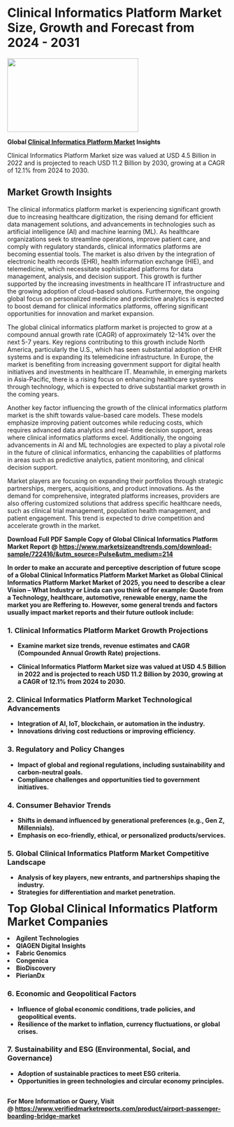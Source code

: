 <H1>Clinical Informatics Platform Market Size, Growth and Forecast from 2024 - 2031</H1><img class="aligncenter size-medium wp-image-584254" src="https://thirdeyenews.in/wp-content/uploads/2024/09/Global-Market-Research-300x168.jpeg" alt="" width="300" height="168" /><p><strong>Global&nbsp;<a href="https://www.marketsizeandtrends.com/download-sample/722416/&amp;utm_source=Pulse&amp;utm_medium=214">Clinical Informatics Platform Market</a> Insights</strong></p><p>Clinical Informatics Platform Market size was valued at USD 4.5 Billion in 2022 and is projected to reach USD 11.2 Billion by 2030, growing at a CAGR of 12.1% from 2024 to 2030.</p><p><h2>Market Growth Insights</h2> <p>The clinical informatics platform market is experiencing significant growth due to increasing healthcare digitization, the rising demand for efficient data management solutions, and advancements in technologies such as artificial intelligence (AI) and machine learning (ML). As healthcare organizations seek to streamline operations, improve patient care, and comply with regulatory standards, clinical informatics platforms are becoming essential tools. The market is also driven by the integration of electronic health records (EHR), health information exchange (HIE), and telemedicine, which necessitate sophisticated platforms for data management, analysis, and decision support. This growth is further supported by the increasing investments in healthcare IT infrastructure and the growing adoption of cloud-based solutions. Furthermore, the ongoing global focus on personalized medicine and predictive analytics is expected to boost demand for clinical informatics platforms, offering significant opportunities for innovation and market expansion.</p> <p><strong></strong></p> <p>The global clinical informatics platform market is projected to grow at a compound annual growth rate (CAGR) of approximately 12-14% over the next 5-7 years. Key regions contributing to this growth include North America, particularly the U.S., which has seen substantial adoption of EHR systems and is expanding its telemedicine infrastructure. In Europe, the market is benefiting from increasing government support for digital health initiatives and investments in healthcare IT. Meanwhile, in emerging markets in Asia-Pacific, there is a rising focus on enhancing healthcare systems through technology, which is expected to drive substantial market growth in the coming years.</p> <p>Another key factor influencing the growth of the clinical informatics platform market is the shift towards value-based care models. These models emphasize improving patient outcomes while reducing costs, which requires advanced data analytics and real-time decision support, areas where clinical informatics platforms excel. Additionally, the ongoing advancements in AI and ML technologies are expected to play a pivotal role in the future of clinical informatics, enhancing the capabilities of platforms in areas such as predictive analytics, patient monitoring, and clinical decision support.</p> <p>Market players are focusing on expanding their portfolios through strategic partnerships, mergers, acquisitions, and product innovations. As the demand for comprehensive, integrated platforms increases, providers are also offering customized solutions that address specific healthcare needs, such as clinical trial management, population health management, and patient engagement. This trend is expected to drive competition and accelerate growth in the market.</p> <p><strong></p><p><span class=""><strong>Download Full PDF Sample Copy of Global Clinical Informatics Platform Market Report</strong> @ <a href="https://www.marketsizeandtrends.com/download-sample/722416/&amp;utm_source=Pulse&amp;utm_medium=214" target="_blank">https://www.marketsizeandtrends.com/download-sample/722416/&amp;utm_source=Pulse&amp;utm_medium=214</a></span></p><p>In order to make an accurate and perceptive description of future scope of a Global&nbsp;Clinical Informatics Platform Market Market as Global&nbsp;Clinical Informatics Platform Market Market of 2025, you need to describe a clear Vision &ndash; What Industry or Linda can you think of for example: Quote from a Technology, healthcare, automotive, renewable energy, name the market you are Reffering to. However, some general trends and factors usually impact market reports and their future outlook include:</p><h3>1.&nbsp;<strong>Clinical Informatics Platform Market Growth Projections</strong></h3><ul><li>Examine market size trends, revenue estimates and CAGR (Compounded Annual Growth Rate) projections.</li><li><p>Clinical Informatics Platform Market size was valued at USD 4.5 Billion in 2022 and is projected to reach USD 11.2 Billion by 2030, growing at a CAGR of 12.1% from 2024 to 2030.</p></li></ul><h3>2.&nbsp;<strong>Clinical Informatics Platform Market Technological Advancements</strong></h3><ul><li>Integration of AI, IoT, blockchain, or automation in the industry.</li><li>Innovations driving cost reductions or improving efficiency.</li></ul><h3>3.&nbsp;<strong>Regulatory and Policy Changes</strong></h3><ul><li>Impact of global and regional regulations, including sustainability and carbon-neutral goals.</li><li>Compliance challenges and opportunities tied to government initiatives.</li></ul><h3>4.&nbsp;<strong>Consumer Behavior Trends</strong></h3><ul><li>Shifts in demand influenced by generational preferences (e.g., Gen Z, Millennials).</li><li>Emphasis on eco-friendly, ethical, or personalized products/services.</li></ul><h3>5.&nbsp;<strong>Global Clinical Informatics Platform Market Competitive Landscape</strong></h3><ul><li>Analysis of key players, new entrants, and partnerships shaping the industry.</li><li>Strategies for differentiation and market penetration.</li></ul><p data-pm-slice="1 1 []"><span style="color: inherit; font-family: inherit; font-size: 25px;">Top Global Clinical Informatics Platform Market Companies</span></p><div class="" data-test-id=""><p><li>Agilent Technologies</li><li> QIAGEN Digital Insights</li><li> Fabric Genomics</li><li> Congenica</li><li> BioDiscovery</li><li> PierianDx</li></p></div><h3>6.&nbsp;<strong>Economic and Geopolitical Factors</strong></h3><ul><li>Influence of global economic conditions, trade policies, and geopolitical events.</li><li>Resilience of the market to inflation, currency fluctuations, or global crises.</li></ul><h3>7.&nbsp;<strong>Sustainability and ESG (Environmental, Social, and Governance)</strong></h3><ul><li>Adoption of sustainable practices to meet ESG criteria.</li><li>Opportunities in green technologies and circular economy principles.</li></ul><h2><strong style="font-size: 14px;">For More Information or Query, Visit @&nbsp;</strong><a style="background-color: #ffffff; font-size: 14px;" href="https://www.marketsizeandtrends.com/report/clinical-informatics-platform-market/" target="_blank">https://www.verifiedmarketreports.com/product/airport-passenger-boarding-bridge-market</a></h2>

